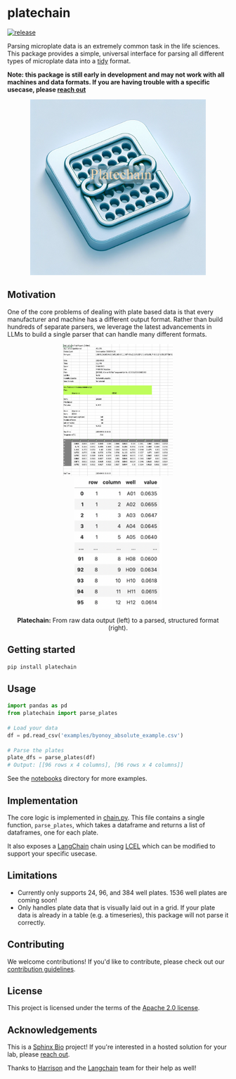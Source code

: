 # platechain

[![release](https://github.com/sphinxbio/platechain/actions/workflows/release.yml/badge.svg)](https://github.com/sphinxbio/platechain/actions/workflows/release.yml)

Parsing microplate data is an extremely common task in the life sciences. This package provides a simple, universal interface for parsing all different types of microplate data into a [tidy](https://r4ds.had.co.nz/tidy-data.html) format.

**Note: this package is still early in development and may not work with all machines and data formats. If you are having trouble with a specific usecase, please [reach out](mailto:platechain@sphinxbio.com?subject=Platechain)**

<p align="center">
    <img src="images/platechain.png?raw=true" width="400" height="400" alt="Platechain">
</p>

## Motivation

One of the core problems of dealing with plate based data is that every manufacturer and machine has a different output format. Rather than build hundreds of separate parsers, we leverage the latest advancements in LLMs to build a single parser that can handle many different formats.

<p align="center">
    <img src="images/spark_raw.png?raw=true" alt="Raw Spark data" style="width: 250px; height: 300px" hspace="30" />
    <img src="images/spark_parsed.png?raw=true" alt="Parsed dataframe" style="width: 200px; height:300px" hspace="30" />
    <p align="center" style="text-align: center;">
        <strong>Platechain:</strong> From raw data output (left) to a parsed, structured format (right).
    </p>
</p>

## Getting started

```bash
pip install platechain
```

## Usage

```python
import pandas as pd
from platechain import parse_plates

# Load your data
df = pd.read_csv('examples/byonoy_absolute_example.csv')

# Parse the plates
plate_dfs = parse_plates(df)
# Output: [[96 rows x 4 columns], [96 rows x 4 columns]]
```

See the [notebooks](./notebooks) directory for more examples.

## Implementation

The core logic is implemented in [chain.py](./src/platechain/chain.py).
This file contains a single function, `parse_plates`, which takes a dataframe and returns a list of dataframes, one for each plate.

It also exposes a [LangChain](langchain.com) chain using [LCEL](https://python.langchain.com/docs/expression_language/) which can be modified to support your specific usecase.

## Limitations

- Currently only supports 24, 96, and 384 well plates. 1536 well plates are coming soon!
- Only handles plate data that is visually laid out in a grid. If your plate data is already in a table (e.g. a timeseries), this package will not parse it correctly.

## Contributing

We welcome contributions! If you'd like to contribute, please check out our [contribution guidelines](./CONTRIBUTING.md).

## License

This project is licensed under the terms of the [Apache 2.0 license](./LICENSE).

## Acknowledgements

This is a [Sphinx Bio](https://sphinxbio.com) project! If you're interested in a hosted solution for your lab, please [reach out](mailto:platechain@sphinxbio.com?subject=Platechain).

Thanks to [Harrison](https://github.com/hwchase17) and the [Langchain](https://langchain.com) team for their help as well!
